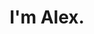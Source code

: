 ---
greetings: "Hello, kumusta ka?"
emoji: "👋"
title: "I'm Alex."
subtitlePrefix: "I"
subtitleHighlight: "code, test and deliver"
subtitleSuffix: "digital products for the web."
---